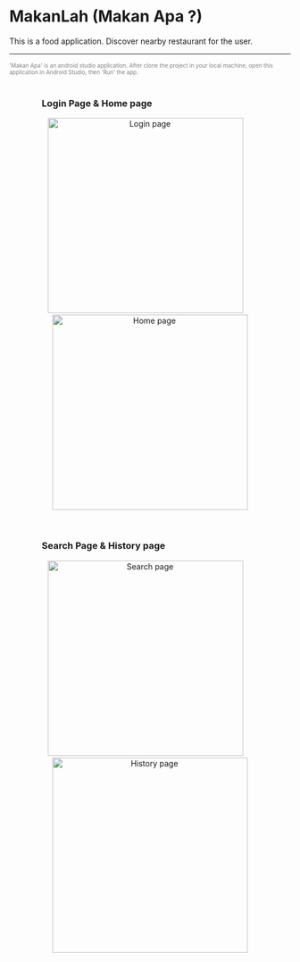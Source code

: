 # MakanLah (Makan Apa ?)
This is a food application. Discover nearby restaurant for the user.

_______________________________________________________________________
<div style="color: grey;font-size: 10px">
  'Makan Apa' is an android studio application. After clone the project in your local machine, open this application in Android Studio, then 'Run' the app.
  </div>
  <br>
   <h3>&nbsp;&nbsp;&nbsp;&nbsp;&nbsp;&nbsp;&nbsp;&nbsp;&nbsp;&nbsp;&nbsp;&nbsp;&nbsp;&nbsp;&nbsp;Login Page & Home page</h3>
<p align="center">

  <img src="https://github.com/weikang761195/MakanLah/blob/master/app/src/main/res/drawable/screenshot/login.png.jpg" width="350" title="Login page">
  &nbsp;&nbsp;&nbsp;
  
  <img src="https://github.com/weikang761195/MakanLah/blob/master/app/src/main/res/drawable/screenshot/home.png.jpg" width="350" title="Home page">
</p>

  <br>
   <h3>&nbsp;&nbsp;&nbsp;&nbsp;&nbsp;&nbsp;&nbsp;&nbsp;&nbsp;&nbsp;&nbsp;&nbsp;&nbsp;&nbsp;&nbsp;Search Page & History page</h3>
<p align="center">

  <img src="https://github.com/weikang761195/MakanLah/blob/master/app/src/main/res/drawable/screenshot/search.jpg" width="350" title="Search page">
  &nbsp;&nbsp;&nbsp;
  
  <img src="https://github.com/weikang761195/MakanLah/blob/master/app/src/main/res/drawable/screenshot/history.png.jpg" width="350" title="History page">
</p>


